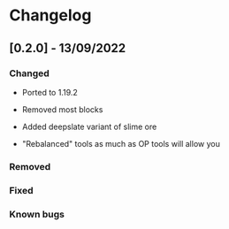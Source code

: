 # Changelog

## [0.2.0] - 13/09/2022

### Changed
- Ported to 1.19.2

- Removed most blocks

- Added deepslate variant of slime ore

- "Rebalanced" tools as much as OP tools will allow you

### Removed


### Fixed

### Known bugs